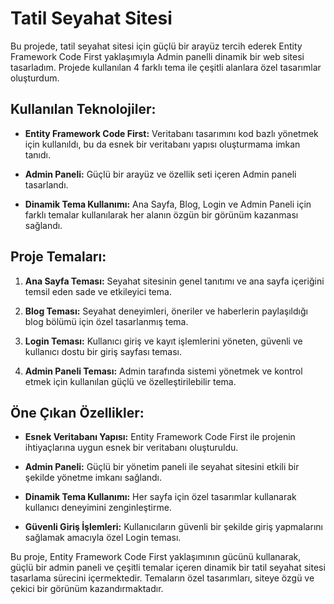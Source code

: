 # Tatil Seyahat Sitesi

Bu projede, tatil seyahat sitesi için güçlü bir arayüz tercih ederek Entity Framework Code First yaklaşımıyla Admin panelli dinamik bir web sitesi tasarladım. Projede kullanılan 4 farklı tema ile çeşitli alanlara özel tasarımlar oluşturdum.

## Kullanılan Teknolojiler:

- **Entity Framework Code First:** Veritabanı tasarımını kod bazlı yönetmek için kullanıldı, bu da esnek bir veritabanı yapısı oluşturmama imkan tanıdı.
  
- **Admin Paneli:** Güçlü bir arayüz ve özellik seti içeren Admin paneli tasarlandı.

- **Dinamik Tema Kullanımı:** Ana Sayfa, Blog, Login ve Admin Paneli için farklı temalar kullanılarak her alanın özgün bir görünüm kazanması sağlandı.

## Proje Temaları:

1. **Ana Sayfa Teması:** Seyahat sitesinin genel tanıtımı ve ana sayfa içeriğini temsil eden sade ve etkileyici tema.

2. **Blog Teması:** Seyahat deneyimleri, öneriler ve haberlerin paylaşıldığı blog bölümü için özel tasarlanmış tema.

3. **Login Teması:** Kullanıcı giriş ve kayıt işlemlerini yöneten, güvenli ve kullanıcı dostu bir giriş sayfası teması.

4. **Admin Paneli Teması:** Admin tarafında sistemi yönetmek ve kontrol etmek için kullanılan güçlü ve özelleştirilebilir tema.

## Öne Çıkan Özellikler:

- **Esnek Veritabanı Yapısı:** Entity Framework Code First ile projenin ihtiyaçlarına uygun esnek bir veritabanı oluşturuldu.

- **Admin Paneli:** Güçlü bir yönetim paneli ile seyahat sitesini etkili bir şekilde yönetme imkanı sağlandı.

- **Dinamik Tema Kullanımı:** Her sayfa için özel tasarımlar kullanarak kullanıcı deneyimini zenginleştirme.

- **Güvenli Giriş İşlemleri:** Kullanıcıların güvenli bir şekilde giriş yapmalarını sağlamak amacıyla özel Login teması.

Bu proje, Entity Framework Code First yaklaşımının gücünü kullanarak, güçlü bir admin paneli ve çeşitli temalar içeren dinamik bir tatil seyahat sitesi tasarlama sürecini içermektedir. Temaların özel tasarımları, siteye özgü ve çekici bir görünüm kazandırmaktadır.
